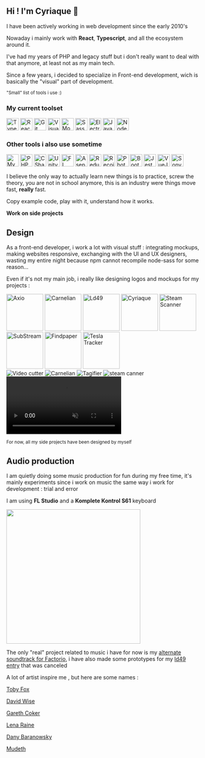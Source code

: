 ## Hi ! I'm Cyriaque 👋

I have been actively working in web development since the early 2010's

Nowaday i mainly work with **React**, **Typescript**, and all the ecosystem around it.

I've had my years of PHP and legacy stuff but i don't really want to deal with that anymore, at least not as my main tech.

Since a few years, i decided to specialize in Front-end development, wich is basically the "visual" part of development.

<small>"Small" list of tools i use :) </small>

### My current toolset

<img src="/images/tools-icons/typescript.png" height="32px" title="Typescript" class="tool-icon">
<img src="/images/tools-icons/react.png" height="32px" title="React" class="tool-icon">
<img src="/images/tools-icons/git.png" height="32px" title="Git" class="tool-icon">
<img src="/images/tools-icons/vscode.png" height="32px" title="Visual Studio Code" class="tool-icon">
<img src="/images/tools-icons/mongodb.png" height="32px" title="Mongo DB" class="tool-icon">
<img src="/images/tools-icons/sass.png" height="32px" title="Sass" class="tool-icon">
<img src="/images/tools-icons/electron.png" height="32px" title="Electron" class="tool-icon">
<img src="/images/tools-icons/js.png" height="32px" title="Javascript" class="tool-icon">
<img src="/images/tools-icons/node.png" height="32px" title="Node JS" class="tool-icon">

### Other tools i also use sometime

<img src="/images/tools-icons/mysql.png" height="32px" title="MySQL" class="tool-icon">
<img src="/images/tools-icons/php.svg" height="32px" title="PHP" class="tool-icon">
<img src="/images/tools-icons/csharp.svg" height="32px" title="CSharp" class="tool-icon">
<img src="/images/tools-icons/unity.jpg" height="32px" title="Unity" class="tool-icon">
<img src="/images/tools-icons/flstudio.png" height="32px" title="FL Studio" class="tool-icon">
<img src="/images/tools-icons/aseprite.jpg" height="32px" title="Aseprite" class="tool-icon">
<img src="/images/tools-icons/redux.svg" height="32px" title="Redux" class="tool-icon">
<img src="/images/tools-icons/recoil.jpg" height="32px" title="Recoil" class="tool-icon">
<img src="/images/tools-icons/photofiltre.png" height="32px" title="Photofiltre" class="tool-icon">
<img src="/images/tools-icons/bootstrap.png" height="32px" title="Bootstrap" class="tool-icon">
<img src="/images/tools-icons/jest.png" height="32px" title="Jest" class="tool-icon">
<img src="/images/tools-icons/vue.png" height="32px" title="VueJS" class="tool-icon">
<img src="/images/tools-icons/sonyvegas.png" height="32px" title="Sony Vegas" class="tool-icon">

I believe the only way to actually learn new things is to practice, screw the theory, you are not in school anymore, this is an industry were things move fast, **really** fast.

Copy example code, play with it, understand how it works.

**Work on side projects**

## Design

As a front-end developer, i work a lot with visual stuff : integrating mockups, making websites responsive, exchanging with the UI and UX designers, wasting my entire night because npm cannot recompile node-sass for some reason...

Even if it's not my main job, i really like designing logos and mockups for my projects :

<img src="/images/icons/axio.png" height="96px" alt="Axio">
<img src="/images/icons/carnelian.png" height="96px" alt="Carnelian">
<img src="/images/icons/ld49.png" height="96px" alt="Ld49">
<img src="/images/icons/cyriaque.png" height="96px" alt="Cyriaque">
<img src="/images/icons/steam-scanner.png" height="96px" alt="Steam Scanner">
<img src="/images/icons/substream.png" height="96px" alt="SubStream">
<img src="/images/icons/findpaper.png" height="96px" alt="Findpaper">
<img src="/images/icons/tesla-tracker.png" height="96px" alt="Tesla Tracker">

<br/>

<img src="/images/video-cutter/video-cutter-demo1.png" alt="Video cutter">
<img src="/images/carnelian/carnelian-demo.gif" alt="Carnelian">
<img src="/images/tagifier/tagifier-demo1.jpg" alt="Tagifier"/>
<img src="/images/steam-scanner/steam-scanner-website.png" alt="steam canner">

<video autoplay loop muted markdown="1">
        <source src="/clips/axio.mp4" width="80%" type="video/mp4" markdown="0">
    </video>

<small>For now, all my side projects have been designed by myself</small>

## Audio production

I am quietly doing some music production for fun during my free time, it's mainly experiments since i work on music the same way i work for development : trial and error

I am using **FL Studio** and a **Komplete Kontrol S61** keyboard

<img src="/images/work/audio-keyboard.jpg" height="350px">

The only "real" project related to music i have for now is my [alternate soundtrack for Factorio](/work/remote-and-unexplored), i have also made some prototypes for my [ld49 entry](/work/ld49) that was canceled

A lot of artist inspire me , but here are some names :

[Toby Fox](https://www.youtube.com/watch?v=Bl-YMD6yePc)

[David Wise](https://www.youtube.com/watch?v=lndBgOrTWxo)

[Gareth Coker](https://www.youtube.com/watch?v=U-tWqEod9Ig)

[Lena Raine](https://www.youtube.com/watch?v=VXIqXaX1blY)

[Dany Baranowsky](https://www.youtube.com/watch?v=ZXxYg3Q8tjk)

[Mudeth](https://www.youtube.com/watch?v=7RVt8Q_O8Sk&list=PLkpGvIpK1f3r6yTChZtlzn-kj5uWHS77v&index=10)

